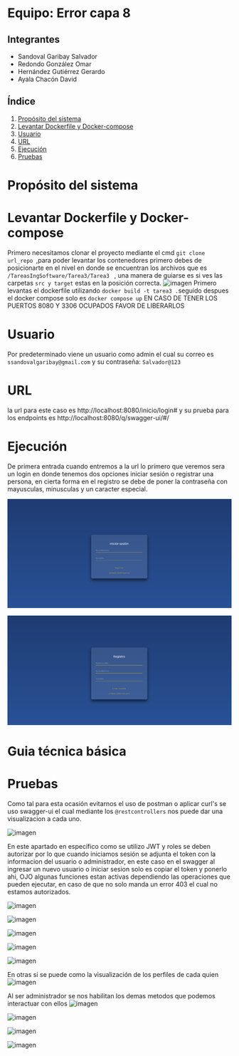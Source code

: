# Equipo: Error capa 8

## Integrantes

- Sandoval Garibay Salvador 
- Redondo González Omar 
- Hernández Gutiérrez Gerardo
- Ayala Chacón David 


## Índice
1. [Propósito del sistema](#propósito-del-sistema)
2. [Levantar Dockerfile y Docker-compose](#levantar-dockerfile-y-docker-compose)
3. [Usuario](#usuario)
4. [URL](#url)
5. [Ejecución](#ejecución)
6. [Pruebas](#pruebas)



# Propósito del sistema 

# Levantar Dockerfile y Docker-compose
Primero necesitamos clonar el proyecto mediante el cmd ```git clone url_repo ```,para poder levantar los contenedores  primero debes de posicionarte en el nivel en donde se encuentran los archivos que es ```/TareasIngSoftware/Tarea3/Tarea3 ``` , una manera de guiarse es si ves las carpetas ```src y target``` estas en la posición correcta.
![imagen](https://github.com/user-attachments/assets/078c9b13-5607-4f78-addb-5ed728813166)
Primero levantas el dockerfile utilizando ```docker build -t tarea3 .```seguido despues el docker compose solo es  ```docker compose up``` EN CASO DE TENER LOS PUERTOS 8080 Y 3306 OCUPADOS FAVOR DE LIBERARLOS 
# Usuario
Por predeterminado viene un usuario como admin el cual su correo es ```ssandovalgaribay@gmail.com``` y su contraseña: ```Salvador@123```
# URL
la url para este caso es http://localhost:8080/inicio/login# y su prueba para los endpoints es http://localhost:8080/q/swagger-ui/#/ 
# Ejecución 
De primera entrada cuando entremos a la url lo primero que veremos sera un login en donde tenemos dos opciones iniciar sesión o registrar una persona, en cierta forma en el registro se debe de poner la contraseña con mayusculas, minusculas y un caracter especial.

![img_5.png](images/img_5.png)

![img_6.png](images/img_6.png)

# Guia técnica básica


# Pruebas
Como tal para esta ocasión evitarnos el uso de postman o aplicar curl's se uso swagger-ui el cual mediante los ``@restcontrollers`` nos puede dar una visualizacion a cada uno.

![imagen](https://github.com/user-attachments/assets/a1065487-4aed-49d1-a2e3-cb874ab67846)

En este apartado en especifico como se utilizo JWT y roles se deben autorizar por lo que cuando iniciamos sesión se adjunta el token con la informacion del usuario o administrador, en este caso en el swagger al ingresar un nuevo usuario o iniciar sesion solo es copiar el token y ponerlo ahi, OJO algunas funciones estan activas dependiendo las operaciones que pueden ejecutar, en caso de que no solo manda un error 403 el cual no estamos autorizados.

![imagen](https://github.com/user-attachments/assets/ba5e0cce-8311-4bcd-8c4f-8b6a27e36622)

![imagen](https://github.com/user-attachments/assets/6e35b709-d8fc-46da-8bf2-8a4663dd9d4b)

![imagen](https://github.com/user-attachments/assets/9ee78894-78b0-4600-bf72-dc900e3aa462)

![imagen](https://github.com/user-attachments/assets/274d24c6-384d-4c68-958c-d2ed103625cd)

![imagen](https://github.com/user-attachments/assets/e0f72d01-c555-4b45-b6f0-a45d874700a3)

En otras si se puede como la visualización de los perfiles de cada quien
![imagen](https://github.com/user-attachments/assets/1e45d61d-39a7-4c08-8d26-ae5f91bdaf95)

Al ser administrador se nos habilitan los demas metodos que podemos interactuar con ellos
![imagen](https://github.com/user-attachments/assets/8deabbba-0f59-4449-9348-ec24b29b2b87)

![imagen](https://github.com/user-attachments/assets/6385017c-76b4-45a9-b8dc-06908e20df7f)

![imagen](https://github.com/user-attachments/assets/2165349d-3de1-4879-8345-35a490e274d8)

![imagen](https://github.com/user-attachments/assets/a7c9a45f-becb-4d6b-aee4-0a5b53c82fb5)

